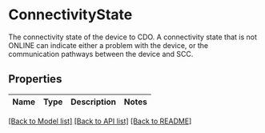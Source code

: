# ConnectivityState

The connectivity state of the device to CDO. A connectivity state that is not ONLINE can indicate either a problem with the device, or the communication pathways between the device and SCC.

## Properties

Name | Type | Description | Notes
------------ | ------------- | ------------- | -------------

[[Back to Model list]](../README.md#documentation-for-models) [[Back to API list]](../README.md#documentation-for-api-endpoints) [[Back to README]](../README.md)


